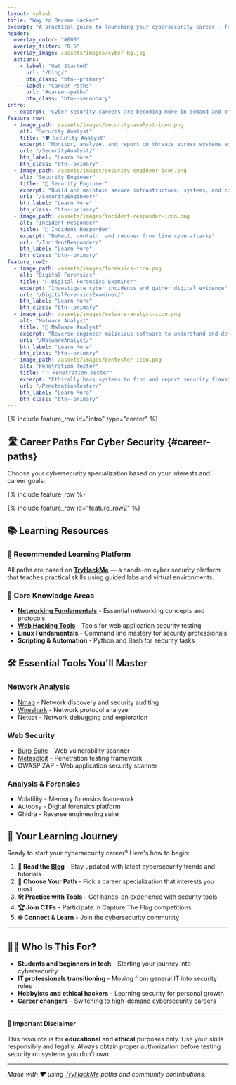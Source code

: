 ```yaml
---
layout: splash
title: "Way to Become Hacker"
excerpt: "A practical guide to launching your cybersecurity career — from total beginner to job-ready roles."
header:
  overlay_color: "#000"
  overlay_filter: "0.5"
  overlay_image: /assets/images/cyber-bg.jpg
  actions:
    - label: "Get Started"
      url: "/blog/"
      btn_class: "btn--primary"
    - label: "Career Paths"
      url: "#career-paths"
      btn_class: "btn--secondary"
intro: 
  - excerpt: 'Cyber security careers are becoming more in demand and offer high salaries. Whether you want to pursue offensive pentesting or defensive security, this roadmap will guide you from beginner to job-ready professional.'
feature_row:
  - image_path: /assets/images/security-analyst-icon.png
    alt: "Security Analyst"
    title: "🛡️ Security Analyst"
    excerpt: "Monitor, analyze, and report on threats across systems and networks"
    url: "/SecurityAnalyst/"
    btn_label: "Learn More"
    btn_class: "btn--primary"
  - image_path: /assets/images/security-engineer-icon.png
    alt: "Security Engineer"
    title: "🔧 Security Engineer"
    excerpt: "Build and maintain secure infrastructure, systems, and controls"
    url: "/SecurityEngineer/"
    btn_label: "Learn More"
    btn_class: "btn--primary"
  - image_path: /assets/images/incident-responder-icon.png
    alt: "Incident Responder"
    title: "🚨 Incident Responder"
    excerpt: "Detect, contain, and recover from live cyberattacks"
    url: "/IncidentResponder/"
    btn_label: "Learn More"
    btn_class: "btn--primary"
feature_row2:
  - image_path: /assets/images/forensics-icon.png
    alt: "Digital Forensics"
    title: "🧪 Digital Forensics Examiner"
    excerpt: "Investigate cyber incidents and gather digital evidence"
    url: "/DigitalForensicsExaminer/"
    btn_label: "Learn More"
    btn_class: "btn--primary"
  - image_path: /assets/images/malware-analyst-icon.png
    alt: "Malware Analyst"
    title: "🧬 Malware Analyst"
    excerpt: "Reverse-engineer malicious software to understand and defend"
    url: "/MalwareAnalyst/"
    btn_label: "Learn More"
    btn_class: "btn--primary"
  - image_path: /assets/images/pentester-icon.png
    alt: "Penetration Tester"
    title: "💥 Penetration Tester"
    excerpt: "Ethically hack systems to find and report security flaws"
    url: "/PenetrationTester/"
    btn_label: "Learn More"
    btn_class: "btn--primary"
---
```


{% include feature_row id="intro" type="center" %}

## 🛣️ Career Paths For Cyber Security {#career-paths}

Choose your cybersecurity specialization based on your interests and career goals:

{% include feature_row %}

{% include feature_row id="feature_row2" %}

## 📚 Learning Resources

### 🧭 Recommended Learning Platform

All paths are based on **[TryHackMe](https://tryhackme.com/)** — a hands-on cyber security platform that teaches practical skills using guided labs and virtual environments.

### 📁 Core Knowledge Areas

- **[Networking Fundamentals](./Networking/)** - Essential networking concepts and protocols
- **[Web Hacking Tools](./Web-Hacking-Tools/)** - Tools for web application security testing
- **Linux Fundamentals** - Command line mastery for security professionals
- **Scripting & Automation** - Python and Bash for security tasks

## 🛠️ Essential Tools You'll Master

<div class="feature__wrapper">
  <div class="feature__item">
    <div class="archive__item">
      <div class="archive__item-body">
        <h3 class="archive__item-title">Network Analysis</h3>
        <div class="archive__item-excerpt">
          <ul>
            <li><a href="Networking/Tools/Nmap/">Nmap</a> - Network discovery and security auditing</li>
            <li><a href="Networking/Tools/Wireshark-Roadmap/">Wireshark</a> - Network protocol analyzer</li>
            <li>Netcat - Network debugging and exploration</li>
          </ul>
        </div>
      </div>
    </div>
  </div>
  
  <div class="feature__item">
    <div class="archive__item">
      <div class="archive__item-body">
        <h3 class="archive__item-title">Web Security</h3>
        <div class="archive__item-excerpt">
          <ul>
            <li><a href="Web-Hacking-Tools/BurpSuite/">Burp Suite</a> - Web vulnerability scanner</li>
            <li><a href="Web-Hacking-Tools/Metasploit-Notes/">Metasploit</a> - Penetration testing framework</li>
            <li>OWASP ZAP - Web application security scanner</li>
          </ul>
        </div>
      </div>
    </div>
  </div>
  
  <div class="feature__item">
    <div class="archive__item">
      <div class="archive__item-body">
        <h3 class="archive__item-title">Analysis & Forensics</h3>
        <div class="archive__item-excerpt">
          <ul>
            <li>Volatility - Memory forensics framework</li>
            <li>Autopsy - Digital forensics platform</li>
            <li>Ghidra - Reverse engineering suite</li>
          </ul>
        </div>
      </div>
    </div>
  </div>
</div>

## 🚀 Your Learning Journey

Ready to start your cybersecurity career? Here's how to begin:

1. **📖 Read the [Blog](/blog/)** - Stay updated with latest cybersecurity trends and tutorials
2. **🎯 Choose Your Path** - Pick a career specialization that interests you most
3. **🛠️ Practice with Tools** - Get hands-on experience with security tools
4. **🏆 Join CTFs** - Participate in Capture The Flag competitions
5. **🌐 Connect & Learn** - Join the cybersecurity community

---

## 🙋‍♂️ Who Is This For?

- **Students and beginners in tech** - Starting your journey into cybersecurity
- **IT professionals transitioning** - Moving from general IT into security roles  
- **Hobbyists and ethical hackers** - Learning security for personal growth
- **Career changers** - Switching to high-demand cybersecurity careers

---

<div class="notice--info">
  <h4>🧨 Important Disclaimer</h4>
  <p>This resource is for <strong>educational</strong> and <strong>ethical</strong> purposes only. Use your skills responsibly and legally. Always obtain proper authorization before testing security on systems you don't own.</p>
</div>

---

*Made with ❤️ using [TryHackMe](https://tryhackme.com/) paths and community contributions.*